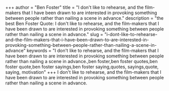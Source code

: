 +++
author = "Ben Foster"
title = "I don't like to rehearse, and the film-makers that I have been drawn to are interested in provoking something between people rather than nailing a scene in advance."
description = "the best Ben Foster Quote: I don't like to rehearse, and the film-makers that I have been drawn to are interested in provoking something between people rather than nailing a scene in advance."
slug = "i-dont-like-to-rehearse-and-the-film-makers-that-i-have-been-drawn-to-are-interested-in-provoking-something-between-people-rather-than-nailing-a-scene-in-advance"
keywords = "I don't like to rehearse, and the film-makers that I have been drawn to are interested in provoking something between people rather than nailing a scene in advance.,ben foster,ben foster quotes,ben foster quote,ben foster sayings,ben foster saying,quotes, sayings,quote, saying, motivation"
+++
I don't like to rehearse, and the film-makers that I have been drawn to are interested in provoking something between people rather than nailing a scene in advance.

